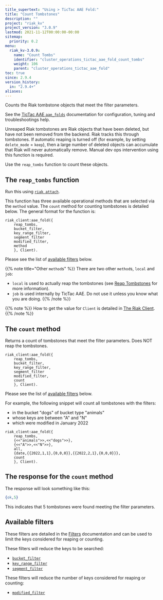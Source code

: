 ```yaml
---
title_supertext: "Using > TicTac AAE Fold:"
title: "Count Tombstones"
description: ""
project: "riak_kv"
project_version: "3.0.9"
lastmod: 2021-11-12T00:00:00-00:00
sitemap:
  priority: 0.2
menu:
  riak_kv-3.0.9:
    name: "Count Tombs"
    identifier: "cluster_operations_tictac_aae_fold_count_tombs"
    weight: 106
    parent: "cluster_operations_tictac_aae_fold"
toc: true
since: 2.9.4
version_history:
  in: "2.9.4+"
aliases:
---
```

[code riak_kv_vnode]: https://github.com/basho/riak_kv/blob/develop-3.0/src/riak_kv_vnode.erl
[riak attach]: ../../../admin/riak-cli/#attach
[config reference]: ../../../configuring/reference/#tictac-active-anti-entropy
[config tictacaae]: ../../../configuring/active-anti-entropy/tictac-aae
[tictacaae folds-overview]: ../
[tictacaae system]: ../../tictac-active-anti-entropy
[tictacaae client]: ../../tictac-aae-fold#the-riak-client
[tictacaae find-keys]: ../../tictac-aae-fold/find-keys
[tictacaae find-tombs]: ../../tictac-aae-fold/find-tombs
[tictacaae list-buckets]: ../../tictac-aae-fold/list-buckets
[tictacaae object-stats]: ../../tictac-aae-fold/object-stats
[tictacaae reap-tombs]: ../../tictac-aae-fold/reap-tombs
[tictacaae count-tombs]: ../../tictac-aae-fold/count-tombs
[filters]: ../../tictac-aae-fold/filters
[filter-by bucket]: ../../tictac-aae-fold/filters#filter-by-bucket-name
[filter-by key-range]: ../../tictac-aae-fold/filters#filter-by-key-range
[filter-by segment]: ../../tictac-aae-fold/filters#filter-by-segment
[filter-by modified]: ../../tictac-aae-fold/filters#filter-by-date-modified
[filter-by sibling-count]: ../../tictac-aae-fold/find-keys/#the-sibling-count-filter
[filter-by object-size]: ../../tictac-aae-fold/find-keys/#the-object-size-filter

Counts the Riak tombstone objects that meet the filter parameters.

See the [TicTac AAE `aae_folds`][tictacaae folds-overview] documentation for configuration, tuning and troubleshootings help.

Unreaped Riak tombstones are Riak objects that have been deleted, but have not been removed from the backend. Riak tracks this through tombstones. If automatic reaping is turned off (for example, by setting `delete_mode` = `keep`), then a large number of deleted objects can accumulate that Riak will never automatically remove. Manual dev ops intervention using this function is required.

Use the `reap_tombs` function to count these objects.

## The `reap_tombs` function

Run this using [`riak attach`][riak attach].

This function has three available operational methods that are selected via the `method` value. The `count` method for counting tombstones is detailed below. The general format for the function is:

```riakattach
riak_client:aae_fold({
    reap_tombs,
    bucket_filter,
    key_range_filter,
    segment_filter
    modified_filter,
    method
    }, Client).
```

Please see the list of [available filters](#available-filters) below.

{{% note title="Other `method`s" %}}
There are two other `method`s, `local` and `job`:

- `local` is used to actually reap the tombstones (see [Reap Tombstones](../../tictac-aae-fold/reap-tombs) for more information).
- `job` is used internally by TicTac AAE. Do not use it unless you know what you are doing.
{{% /note %}}

{{% note %}}
How to get the value for `Client` is detailed in [The Riak Client](../../tictac-aae-fold#the-riak-client).
{{% /note %}}

## The `count` method

Returns a count of tombstones that meet the filter parameters. Does NOT reap the tombstones.

```riakattach
riak_client:aae_fold({
    reap_tombs,
    bucket_filter,
    key_range_filter,
    segment_filter
    modified_filter,
    count
    }, Client).
```

Please see the list of [available filters](#available-filters) below.

For example, the following snippet will count all tombstones with the filters:

- in the bucket "dogs" of bucket type "animals"
- whose keys are between "A" and "N"
- which were modified in January 2022

```riakattach
riak_client:aae_fold({
    reap_tombs,
    {<<"animals">>,<<"dogs">>},
    {<<"A">>,<<"N">>},
    all,
    {date,{{2022,1,1},{0,0,0}},{{2022,2,1},{0,0,0}}},
    count
    }, Client).
```

## The response for the `count` method

The response will look something like this:

```erlang
{ok,5}
```

This indicates that 5 tombstones were found meeting the filter parameters.

## Available filters

These filters are detailed in the [Filters][filters] documentation and can be used to limit the keys considered for reaping or counting.

These filters will reduce the keys to be searched:

- [`bucket_filter`][filter-by bucket]
- [`key_range_filter`][filter-by key-range]
- [`segment_filter`][filter-by segment]

These filters will reduce the number of keys considered for reaping or counting:

- [`modified_filter`][filter-by modified]
